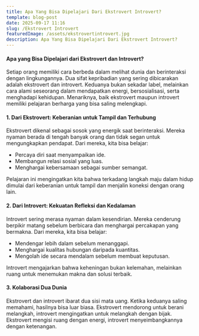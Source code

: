 ```yaml
---
title: Apa Yang Bisa Dipelajari Dari Ekstrovert Introvert?
template: blog-post
date: 2025-09-17 11:16
slug: /Ekstrovert Introvert
featuredImage: /assets/ekstrovertintrovert.jpg
description: Apa Yang Bisa Dipelajari Dari Ekstrovert Introvert?
---
```


#### Apa yang Bisa Dipelajari dari Ekstrovert dan Introvert?

Setiap orang memiliki cara berbeda dalam melihat dunia dan berinteraksi dengan lingkungannya. Dua sifat kepribadian yang sering dibicarakan adalah ekstrovert dan introvert. Keduanya bukan sekadar label, melainkan cara alami seseorang dalam mendapatkan energi, bersosialisasi, serta menghadapi kehidupan. Menariknya, baik ekstrovert maupun introvert memiliki pelajaran berharga yang bisa saling melengkapi.

#### 1. Dari Ekstrovert: Keberanian untuk Tampil dan Terhubung

Ekstrovert dikenal sebagai sosok yang energik saat berinteraksi. Mereka nyaman berada di tengah banyak orang dan tidak segan untuk mengungkapkan pendapat. Dari mereka, kita bisa belajar:

- Percaya diri saat menyampaikan ide.
- Membangun relasi sosial yang luas.
- Menghargai kebersamaan sebagai sumber semangat.

Pelajaran ini mengingatkan kita bahwa terkadang langkah maju dalam hidup dimulai dari keberanian untuk tampil dan menjalin koneksi dengan orang lain.

#### 2. Dari Introvert: Kekuatan Refleksi dan Kedalaman

Introvert sering merasa nyaman dalam kesendirian. Mereka cenderung berpikir matang sebelum berbicara dan menghargai percakapan yang bermakna. Dari mereka, kita bisa belajar:

- Mendengar lebih dalam sebelum menanggapi.
- Menghargai kualitas hubungan daripada kuantitas.
- Mengolah ide secara mendalam sebelum membuat keputusan.

Introvert mengajarkan bahwa keheningan bukan kelemahan, melainkan ruang untuk menemukan makna dan solusi terbaik.

#### 3. Kolaborasi Dua Dunia

Ekstrovert dan introvert ibarat dua sisi mata uang. Ketika keduanya saling memahami, hasilnya bisa luar biasa. Ekstrovert mendorong untuk berani melangkah, introvert mengingatkan untuk melangkah dengan bijak. Ekstrovert mengisi ruang dengan energi, introvert menyeimbangkannya dengan ketenangan.


